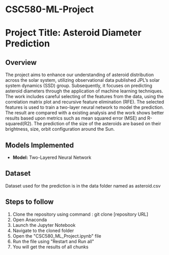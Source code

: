 # CSC580-ML-Project

# Project Title: Asteroid Diameter Prediction

## Overview
The project aims to enhance our understanding of asteroid distribution across the solar system, utilizing observational data published JPL’s solar system dynamics (SSD) group. Subsequently, it focuses on predicting asteroid diameters through the application of machine learning techniques. The work includes careful selecting of the features from the data, using the correlation matrix plot and recursive feature elimination (RFE). The selected features is used to train a two-layer neural network to model the prediction. The result are compared with a existing analysis and the work shows better results based upon metrics such as mean squared error (MSE) and R-squared(R2). The prediction of the size of the asteroids are based on their brightness, size, orbit configuration around the Sun.

## Models Implemented
- **Model:** Two-Layered Neural Network

## Dataset
Dataset used for the prediction is in the data folder named as asteroid.csv

## Steps to follow

1. Clone the repository using command : git clone [repository URL]
2. Open Anaconda
3. Launch the Jupyter Notebook
4. Navigate to the cloned folder
5. Open the "CSC580_ML_Project.ipynb" file
6. Run the file using "Restart and Run all"
7. You will get the results of all chunks
